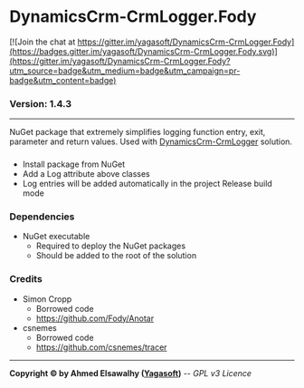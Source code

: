 # DynamicsCrm-CrmLogger.Fody

[![Join the chat at https://gitter.im/yagasoft/DynamicsCrm-CrmLogger.Fody](https://badges.gitter.im/yagasoft/DynamicsCrm-CrmLogger.Fody.svg)](https://gitter.im/yagasoft/DynamicsCrm-CrmLogger.Fody?utm_source=badge&utm_medium=badge&utm_campaign=pr-badge&utm_content=badge)

### Version: 1.4.3
---

NuGet package that extremely simplifies logging function entry, exit, parameter and return values. Used with [DynamicsCrm-CrmLogger](https://github.com/yagasoft/DynamicsCrm-CrmLogger) solution.

###

  + Install package from NuGet
  + Add a Log attribute above classes
  + Log entries will be added automatically in the project Release build mode

### Dependencies

  + NuGet executable
    + Required to deploy the NuGet packages
    + Should be added to the root of the solution

### Credits

  + Simon Cropp
    + Borrowed code
	+ https://github.com/Fody/Anotar
  + csnemes
    + Borrowed code
	+ https://github.com/csnemes/tracer

---
**Copyright &copy; by Ahmed Elsawalhy ([Yagasoft](https://yagasoft.com))** -- _GPL v3 Licence_
